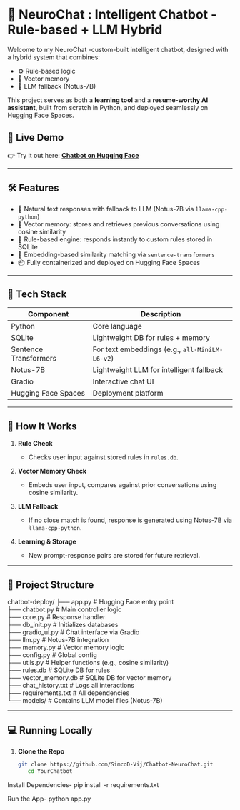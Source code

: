 # 🧠 NeuroChat : Intelligent Chatbot - Rule-based + LLM Hybrid

Welcome to my NeuroChat  -custom-built intelligent chatbot, designed with a hybrid system that combines:
- ⚙️ Rule-based logic
- 🧠 Vector memory
- 🔮 LLM fallback (Notus-7B)

This project serves as both a **learning tool** and a **resume-worthy AI assistant**, built from scratch in Python, and deployed seamlessly on Hugging Face Spaces.

## 🚀 Live Demo

👉 Try it out here: [**Chatbot on Hugging Face**](https://huggingface.co/spaces/Hugg-Vij04/Chatbot)

---

## 🛠️ Features

- 💬 Natural text responses with fallback to LLM (Notus-7B via `llama-cpp-python`)
- 🧠 Vector memory: stores and retrieves previous conversations using cosine similarity
- 🧾 Rule-based engine: responds instantly to custom rules stored in SQLite
- 🧱 Embedding-based similarity matching via `sentence-transformers`
- 📦 Fully containerized and deployed on Hugging Face Spaces

---

## 🧩 Tech Stack

| Component             | Description                                         |
|----------------------|-----------------------------------------------------|
| Python               | Core language                                       |
| SQLite               | Lightweight DB for rules + memory                   |
| Sentence Transformers| For text embeddings (e.g., `all-MiniLM-L6-v2`)      |
| Notus-7B             | Lightweight LLM for intelligent fallback            |
| Gradio               | Interactive chat UI                                 |
| Hugging Face Spaces  | Deployment platform                                 |

---

## 🧠 How It Works

1. **Rule Check**
   - Checks user input against stored rules in `rules.db`.

2. **Vector Memory Check**
   - Embeds user input, compares against prior conversations using cosine similarity.

3. **LLM Fallback**
   - If no close match is found, response is generated using Notus-7B via `llama-cpp-python`.

4. **Learning & Storage**
   - New prompt-response pairs are stored for future retrieval.

---

## 📂 Project Structure

chatbot-deploy/
├── app.py               # Hugging Face entry point  
├── chatbot.py           # Main controller logic  
├── core.py              # Response handler  
├── db_init.py           # Initializes databases  
├── gradio_ui.py         # Chat interface via Gradio  
├── llm.py               # Notus-7B integration  
├── memory.py            # Vector memory logic  
├── config.py            # Global config  
├── utils.py             # Helper functions (e.g., cosine similarity)  
├── rules.db             # SQLite DB for rules  
├── vector_memory.db     # SQLite DB for vector memory  
├── chat_history.txt     # Logs all interactions  
├── requirements.txt     # All dependencies  
└── models/              # Contains LLM model files (Notus-7B)

---

## 💻 Running Locally

1. **Clone the Repo**
   ```bash
   git clone https://github.com/SimcoD-Vij/Chatbot-NeuroChat.git
      cd YourChatbot

Install Dependencies-    pip install -r requirements.txt


Run the App-     python app.py
